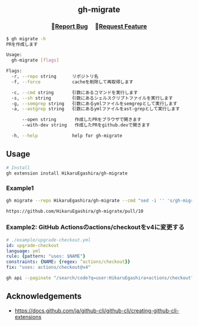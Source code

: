 <h2 align="center">
    <p align="center">gh-migrate</p>
</h2>

<h3 align="center">
🔹<a  href="https://github.com/HikaruEgashira/gh-migrate/issues">Report Bug</a> &nbsp; &nbsp;
🔹<a  href="https://github.com/HikaruEgashira/gh-migrate/issues">Request Feature</a>
</h3>

```bash
$ gh migrate -h
PRを作成します

Usage:
  gh-migrate [flags]

Flags:
  -r, --repo string      リポジトリ名
  -f, --force            cacheを削除して再取得します

  -c, --cmd string       引数にあるコマンドを実行します
  -s, --sh string        引数にあるシェルスクリプトファイルを実行します
  -g, --semgrep string   引数にあるymlファイルをsemgrepとして実行します
  -a, --astgrep string   引数にあるymlファイルをast-grepとして実行します

      --open string       作成したPRをブラウザで開きます
      --with-dev string   作成したPRをgithub.devで開きます

  -h, --help             help for gh-migrate
```

## Usage

```bash
# Install
gh extension install HikaruEgashira/gh-migrate
```

### Example1

```bash
gh migrate --repo HikaruEgashira/gh-migrate --cmd "sed -i '' 's/gh-migrate/gh-migrate2/g' README.md"

https://github.com/HikaruEgashira/gh-migrate/pull/10
```

### Example2: GitHub Actionsのactions/checkoutをv4に変更する

```yml
# ./example/upgrade-checkout.yml
id: upgrade-checkout
language: yml
rule: {pattern: "uses: $NAME"}
constraints: {NAME: {regex: ^actions/checkout}}
fix: "uses: actions/checkout@v4"
```

```bash
gh api --paginate "/search/code?q=user:HikaruEgashira+actions/checkout" -q ".items.[].repository.name" | sort -u | xargs -I {} gh migrate --repo HikaruEgashira/{} --astgrep rules/upgrade-actions-checkout.yml
```

## Acknowledgements

- https://docs.github.com/ja/github-cli/github-cli/creating-github-cli-extensions
